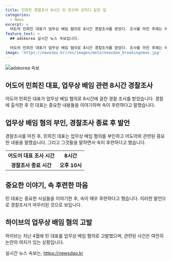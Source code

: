 ```yaml
---
title: 민희진 경찰조사 8시간 뒤 웃으며 코미디 같은 일
categories:
  - News
excerpt: >
  어도어 민희진 대표가 업무상 배임 혐의로 8시간 경찰조사를 받았다. 조사를 마친 후에는 여유 있게 웃음 짓는 모습을 보였고, 중요한 사실대로 다 얘기해서 속이 후련하다며 혐의를 부인했다. 하이브는 민 대표를 업무상 배임 혐의로 고발했으며, 관련자 진술과 물증을 확보했다고 주장했다. 하지만 민 대표 측은 경영권 찬탈이 불가능하며 배임을 저지른 사실이 없다고 주장했다. 이에 대한 추가 경찰 조사가 이뤄지고 있다.
feature_text: >
  ## adskorea 실시간 뉴스 속보입니다.

  어도어 민희진 대표가 업무상 배임 혐의로 8시간 경찰조사를 받았다. 조사를 마친 후에는 여유 있게 웃음 짓는 모습을 보였고, 중요한 사실대로 다 얘기해서 속이 후련하다며 혐의를 부인했다. 하이브는 민 대표를 업무상 배임 혐의로 고발했으며, 관련자 진술과 물증을 확보했다고 주장했다. 하지만 민 대표 측은 경영권 찬탈이 불가능하며 배임을 저지른 사실이 없다고 주장했다. 이에 대한 추가 경찰 조사가 이뤄지고 있다.
image: 'https://newsdao.kr/res/images/meta/newsdao_breakingnews.jpg'
---
```


<p><img src="https://newsdao.kr/res/images/meta/newsdao_breakingnews.jpg" alt="adskorea 속보" /></p>

<h2 data-ke-size="size26">어도어 민희진 대표, 업무상 배임 관련 8시간 경찰조사</h2>

<p data-ke-size="size16">어도어 민희진 대표가 업무상 배임 혐의로 8시간에 걸친 경찰 조사를 받았습니다. 경찰에 출석한 후 민 대표는 중요한 내용들을 이야기하며 속이 후련하다고 말했습니다.</p>

<h2 data-ke-size="size26">업무상 배임 혐의 부인, 경찰조사 종료 후 발언</h2>

<p data-ke-size="size16">경찰조사를 마친 후, 민희진 대표는 업무상 배임 혐의를 부인하고 어도어와 관련된 중요한 내용을 말했습니다. 그리고 그것들을 말하면서 속이 후련하다고 했습니다.</p>

<table>
    <tr>
        <td style="text-align: center; height: 17px;"><b>어도어 대표 조사 시간</b></td>
        <td style="text-align: center; height: 17px;"><b>8시간</b></td>
    </tr>
    <tr>
        <td style="text-align: center; height: 17px;"><b>경찰조사 종료 시간</b></td>
        <td style="text-align: center; height: 17px;"><b>오후 10시</b></td>
    </tr>
</table>

<h2 data-ke-size="size26">중요한 이야기, 속 후련한 마음</h2>

<p data-ke-size="size16">민 대표는 중요한 사실들을 이야기한 후, 속이 매우 후련하다고 했습니다. 이러한 발언으로 경찰조사가 마무리된 것으로 보입니다.</p>

<h2 data-ke-size="size26">하이브의 업무상 배임 혐의 고발</h2>

<p data-ke-size="size16">하이브는 지난 4월에 민 대표를 업무상 배임 혐의로 고발했으며, 관련된 사건은 여전히 논란의 여지가 있는 상황입니다.</p>
실시간 뉴스 속보는, <a href="https://newsdao.kr" rel="dofollow">https://newsdao.kr</a>


